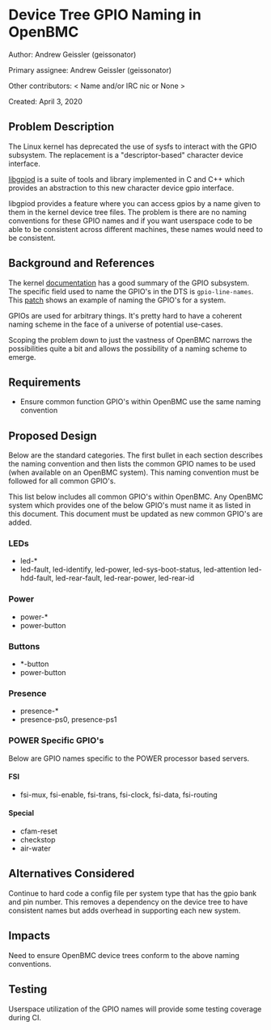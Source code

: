 # Device Tree GPIO Naming in OpenBMC

Author: Andrew Geissler (geissonator)

Primary assignee: Andrew Geissler (geissonator)

Other contributors:
  < Name and/or IRC nic or None >

Created: April 3, 2020

## Problem Description
The Linux kernel has deprecated the use of sysfs to interact with the GPIO
subsystem. The replacement is a "descriptor-based" character device interface.

[libgpiod][1] is a suite of tools and library implemented in C and C++ which
provides an abstraction to this new character device gpio interface.

libgpiod provides a feature where you can access gpios by a name given to
them in the kernel device tree files. The problem is there are no naming
conventions for these GPIO names and if you want userspace code to be able
to be consistent across different machines, these names would need to be
consistent.

## Background and References
The kernel [documentation][2] has a good summary of the GPIO subsystem. The
specific field used to name the GPIO's in the DTS is `gpio-line-names`.
This [patch][3] shows an example of naming the GPIO's for a system.

GPIOs are used for arbitrary things. It's pretty hard to have a coherent naming
scheme in the face of a universe of potential use-cases.

Scoping the problem down to just the vastness of OpenBMC narrows the
possibilities quite a bit and allows the possibility of a naming scheme to
emerge.

## Requirements
- Ensure common function GPIO's within OpenBMC use the same naming convention

## Proposed Design
Below are the standard categories. The first bullet in each section describes
the naming convention and then lists the common GPIO names to be used (when
available on an OpenBMC system). This naming convention must be followed for
all common GPIO's.

This list below includes all common GPIO's within OpenBMC. Any OpenBMC
system which provides one of the below GPIO's must name it as listed in
this document. This document must be updated as new common GPIO's are added.

### LEDs
- led-*
- led-fault, led-identify, led-power, led-sys-boot-status, led-attention
  led-hdd-fault, led-rear-fault, led-rear-power, led-rear-id

### Power
- power-*
- power-button

### Buttons
- \*-button
- power-button

### Presence
- presence-*
- presence-ps0, presence-ps1

### POWER Specific GPIO's
Below are GPIO names specific to the POWER processor based servers.

#### FSI
- fsi-mux, fsi-enable, fsi-trans, fsi-clock, fsi-data, fsi-routing

#### Special
- cfam-reset
- checkstop
- air-water

## Alternatives Considered
Continue to hard code a config file per system type that has the
gpio bank and pin number. This removes a dependency on the device tree to
have consistent names but adds overhead in supporting each new system.

## Impacts
Need to ensure OpenBMC device trees conform to the above naming conventions.

## Testing
Userspace utilization of the GPIO names will provide some testing coverage
during CI.

[1]: https://git.kernel.org/pub/scm/libs/libgpiod/libgpiod.git/about/
[2]: https://www.kernel.org/doc/html/latest/driver-api/gpio/index.html
[3]: https://lore.kernel.org/linux-arm-kernel/20200306170218.79698-1-geissonator@yahoo.com/
